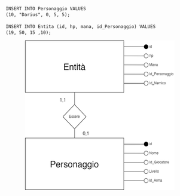 ```
INSERT INTO Personaggio VALUES
(10, "Darius", 0, 5, 5);

INSERT INTO Entita (id, hp, mana, id_Personaggio) VALUES
(19, 50, 15 ,10);
```
<p align="center">
<img src="/Immagini/Operazioni/o1.png" width="400" height="400" center>
</p>